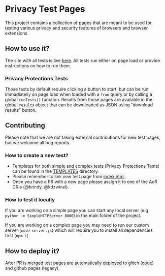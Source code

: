 # Privacy Test Pages
This project contains a collection of pages that are meant to be used for testing various privacy and security features of browsers and browser extensions.
## How to use it?
The site with all tests is live [here](https://privacy-test-pages.glitch.me/). All tests run either on page load or provide instructions on how to run them.

### Privacy Protections Tests

Those tests by default require clicking a button to start, but can be run immadiatelly on page load when loaded with a `?run` query or by calling a global `runTests()` function. Results from those pages are available in the global `results` object that can be downloaded as JSON using "download results" button.

## Contributing

Please note that we are not taking external contributions for new test pages, but we welcome all bug reports.
### How to create a new test?

- Templates for both simple and complex tests (Privacy Protections Tests) can be found in the [TEMPLATES](./TEMPLATES) directory.
- Please remember to link new test page from [index.html](./index.html).
- Once you have a PR with a new page please assign it to one of the AoR DRIs (@brindy, @kdzwinel).

### How to test it locally

If you are working on a simple page you can start any local server (e.g. `python -m SimpleHTTPServer 8000`) in the main folder of the project.

If you are working on a complex page you may need to run our custom server (`node server.js`) which will require you to install all dependencies first (`npm i`).

## How to deploy it?

After PR is merged test pages are automatically deployed to glitch ([code](https://glitch.com/edit/#!/privacy-test-pages)) and github pages (legacy).
